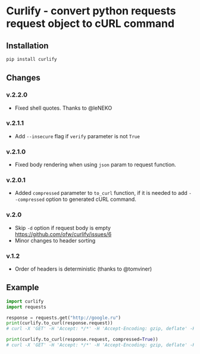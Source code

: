 # Curlify - convert python requests request object to cURL command

## Installation
```sh
pip install curlify
```

## Changes

### v.2.2.0
   * Fixed shell quotes. Thanks to @leNEKO

### v.2.1.1
   * Add `--insecure` flag if `verify` parameter is not `True`

### v.2.1.0
   * Fixed body rendering when using `json` param to request function.

### v.2.0.1
   * Added `compressed` parameter to `to_curl` function, if it is needed to add `--compressed` option to generated cURL command.

### v.2.0
   * Skip `-d` option if request body is empty https://github.com/ofw/curlify/issues/6
   * Minor changes to header sorting

### v.1.2
   * Order of headers is deterministic (thanks to @tomviner)

## Example

```py
import curlify
import requests

response = requests.get("http://google.ru")
print(curlify.to_curl(response.request))
# curl -X 'GET' -H 'Accept: */*' -H 'Accept-Encoding: gzip, deflate' -H 'Connection: keep-alive' -H 'User-Agent: python-requests/2.18.4' 'http://www.google.ru/'

print(curlify.to_curl(response.request, compressed=True))
# curl -X 'GET' -H 'Accept: */*' -H 'Accept-Encoding: gzip, deflate' -H 'Connection: keep-alive' -H 'User-Agent: python-requests/2.18.4' --compressed 'http://www.google.ru/'
```
